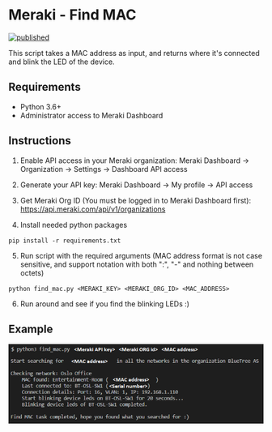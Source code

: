 # Meraki - Find MAC

[![published](https://static.production.devnetcloud.com/codeexchange/assets/images/devnet-published.svg)](https://developer.cisco.com/codeexchange/github/repo/bluetreeas/meraki-find-mac)

This script takes a MAC address as input, and returns where it's connected and blink the LED of the device.

## Requirements

- Python 3.6+
- Administrator access to Meraki Dashboard

## Instructions

1. Enable API access in your Meraki organization: Meraki Dashboard -> Organization -> Settings -> Dashboard API access

2. Generate your API key: Meraki Dashboard -> My profile -> API access

3. Get Meraki Org ID (You must be logged in to Meraki Dashboard first): https://api.meraki.com/api/v1/organizations

4. Install needed python packages

```
pip install -r requirements.txt
```

5. Run script with the required arguments (MAC address format is not case sensitive, and support notation with both ":", "-" and nothing between octets)

```
python find_mac.py <MERAKI_KEY> <MERAKI_ORG_ID> <MAC_ADDRESS>
```

6. Run around and see if you find the blinking LEDs :)

## Example 

![Alt text](./find_mac_example.png?raw=true "Find MAC example")
